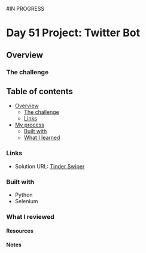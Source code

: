 #IN PROGRESS
# Day 51 Project: Twitter Bot

## Overview

### The challenge

## Table of contents

- [Overview](#overview)
  - [The challenge](#the-challenge)
  - [Links](#links)
- [My process](#my-process)
  - [Built with](#built-with)
  - [What I learned](#what-i-learned)

### Links

- Solution URL: [Tinder Swiper](https://github.com/Mikerniker/100_Days_of_Python/tree/main/Day51)

### Built with

- Python
- Selenium

### What I reviewed


#### Resources

#### Notes
